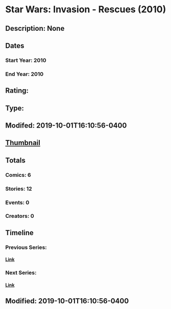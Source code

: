 # Star Wars: Invasion - Rescues (2010)
## Description: None
## Dates
### Start Year: 2010
### End Year: 2010
## Rating: 
## Type: 
## Modifed: 2019-10-01T16:10:56-0400
## [Thumbnail](http://i.annihil.us/u/prod/marvel/i/mg/2/04/5d937a86cfeec.jpg)
## Totals
### Comics: 6
### Stories: 12
### Events: 0
### Creators: 0
## Timeline
### Previous Series: 
#### [Link]()
### Next Series: 
#### [Link]()
## Modified: 2019-10-01T16:10:56-0400